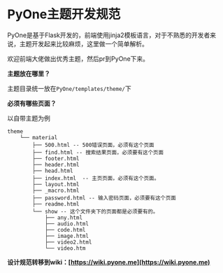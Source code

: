 # PyOne主题开发规范

PyOne是基于Flask开发的，前端使用jinja2模板语言，对于不熟悉的开发者来说，主题开发起来比较麻烦，这里做一个简单解析。

欢迎前端大佬做出优秀主题，然后pr到PyOne下来。



**主题放在哪里？**

主题目录统一放在`PyOne/templates/theme/`下

**必须有哪些页面？**

以自带主题为例
```
theme
    └── material
        ├── 500.html -- 500错误页面，必须有这个页面
        ├── find.html -- 搜索结果页面，必须要有这个页面
        ├── footer.html
        ├── header.html
        ├── head.html
        ├── index.html  -- 主页页面，必须有这个页面。
        ├── layout.html
        ├── _macro.html
        ├── password.html -- 输入密码页面，必须要有这个页面
        ├── readme.html
        └── show -- 这个文件夹下的页面都是必须要有的。
            ├── any.html
            ├── audio.html
            ├── code.html
            ├── image.html
            ├── video2.html
            └── video.htm
```

**设计规范转移到wiki：[https://wiki.pyone.me](https://wiki.pyone.me)**
